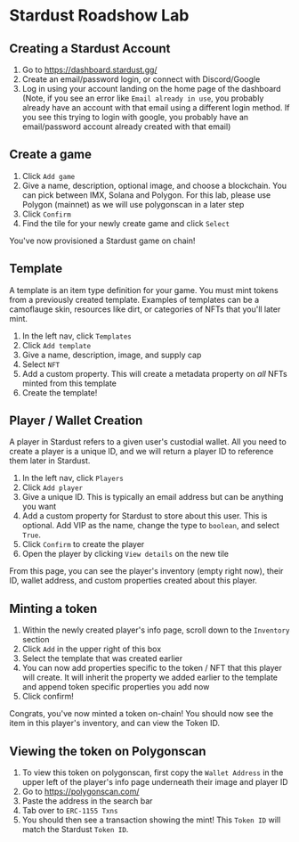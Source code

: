 # Stardust Roadshow Lab

## Creating a Stardust Account
1. Go to https://dashboard.stardust.gg/
2. Create an email/password login, or connect with Discord/Google
3. Log in using your account landing on the home page of the dashboard
(Note, if you see an error like `Email already in use`, you probably already have an account with that email using a different login method. If you see this trying to login with google, you probably have an email/password account already created with that email)

## Create a game
1. Click `Add game`
2. Give a name, description, optional image, and choose a blockchain. You can pick between IMX, Solana and Polygon. For this lab, please use Polygon (mainnet) as we will use polygonscan in a later step
3. Click `Confirm`
4. Find the tile for your newly create game and click `Select`

You've now provisioned a Stardust game on chain!

## Template
A template is an item type definition for your game. You must mint tokens from a previously created template. Examples of templates can be a camoflauge skin, resources like dirt, or categories of NFTs that you'll later mint.
1. In the left nav, click `Templates`
2. Click `Add template`
3. Give a name, description, image, and supply cap
4. Select `NFT`
5. Add a custom property. This will create a metadata property on _all_ NFTs minted from this template
6. Create the template!

## Player / Wallet Creation
A player in Stardust refers to a given user's custodial wallet. All you need to create a player is a unique ID, and we will return a player ID to reference them later in Stardust.
1. In the left nav, click `Players`
2. Click `Add player`
3. Give a unique ID. This is typically an email address but can be anything you want
4. Add a custom property for Stardust to store about this user. This is optional. Add VIP as the name, change the type to `boolean`, and select `True`.
5. Click `Confirm` to create the player
6. Open the player by clicking `View details` on the new tile

From this page, you can see the player's inventory (empty right now), their ID, wallet address, and custom properties created about this player.

## Minting a token
1. Within the newly created player's info page, scroll down to the `Inventory` section
2. Click `Add` in the upper right of this box
3. Select the template that was created earlier
4. You can now add properties specific to the token / NFT that this player will create. It will inherit the property we added earlier to the template and append token specific properties you add now
5. Click confirm!

Congrats, you've now minted a token on-chain! You should now see the item in this player's inventory, and can view the Token ID. 

## Viewing the token on Polygonscan
1. To view this token on polygonscan, first copy the `Wallet Address` in the upper left of the player's info page underneath their image and player ID
2. Go to https://polygonscan.com/
3. Paste the address in the search bar
4. Tab over to `ERC-1155 Txns`
5. You should then see a transaction showing the mint! This `Token ID` will match the Stardust `Token ID`.
